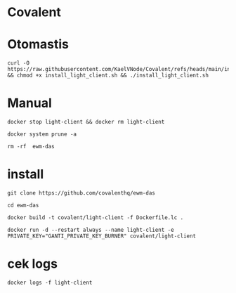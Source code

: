 # Covalent
# Otomastis
```
curl -O https://raw.githubusercontent.com/KaelVNode/Covalent/refs/heads/main/install_light_client.sh && chmod +x install_light_client.sh && ./install_light_client.sh
```

# Manual
```
docker stop light-client && docker rm light-client
```

```
docker system prune -a
```


```
rm -rf  ewm-das
```

# install
```
git clone https://github.com/covalenthq/ewm-das
```

```
cd ewm-das
```
```
docker build -t covalent/light-client -f Dockerfile.lc .
```
```
docker run -d --restart always --name light-client -e PRIVATE_KEY="GANTI_PRIVATE_KEY_BURNER" covalent/light-client
```
# cek logs
```
docker logs -f light-client
```
